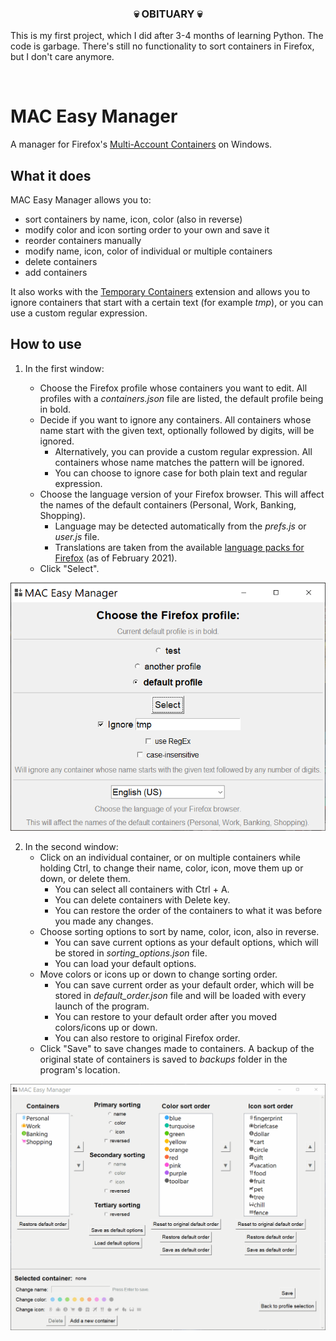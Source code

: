 ### <p align="center">💀 OBITUARY 💀</p>

This is my first project, which I did after 3-4 months of learning Python. The code is garbage. There's still no functionality to sort containers in Firefox, but I don't care anymore.

<br />

# MAC Easy Manager

A manager for Firefox's [Multi-Account Containers](https://addons.mozilla.org/en-US/firefox/addon/multi-account-containers/) on Windows.

## What it does

MAC Easy Manager allows you to:

- sort containers by name, icon, color (also in reverse)
- modify color and icon sorting order to your own and save it
- reorder containers manually
- modify name, icon, color of individual or multiple containers
- delete containers
- add containers

It also works with the [Temporary Containers](https://addons.mozilla.org/en-US/firefox/addon/temporary-containers/) extension and allows you to ignore containers that start with a certain text (for example _tmp_), or you can use a custom regular expression.

## How to use

1. In the first window:

   - Choose the Firefox profile whose containers you want to edit. All profiles with a _containers.json_ file are listed, the default profile being in bold.
   - Decide if you want to ignore any containers. All containers whose name start with the given text, optionally followed by digits, will be ignored.
     - Alternatively, you can provide a custom regular expression. All containers whose name matches the pattern will be ignored.
     - You can choose to ignore case for both plain text and regular expression.
   - Choose the language version of your Firefox browser. This will affect the names of the default containers (Personal, Work, Banking, Shopping).
     - Language may be detected automatically from the _prefs.js_ or _user.js_ file.
     - Translations are taken from the available [language packs for Firefox](https://addons.mozilla.org/en-US/firefox/language-tools/) (as of February 2021).
   - Click "Select".

![profile-select-window](screenshots/profile-selection-window.png)

2. In the second window:
   - Click on an individual container, or on multiple containers while holding Ctrl, to change their name, color, icon, move them up or down, or delete them.
     - You can select all containers with Ctrl + A.
     - You can delete containers with Delete key.
     - You can restore the order of the containers to what it was before you made any changes.
   - Choose sorting options to sort by name, color, icon, also in reverse.
     - You can save current options as your default options, which will be stored in _sorting_options.json_ file.
     - You can load your default options.
   - Move colors or icons up or down to change sorting order.
     - You can save current order as your default order, which will be stored in _default_order.json_ file and will be loaded with every launch of the program.
     - You can restore to your default order after you moved colors/icons up or down.
     - You can also restore to original Firefox order.
   - Click "Save" to save changes made to containers. A backup of the original state of containers is saved to _backups_ folder in the program's location.

![main-window](screenshots/main-window.gif)

